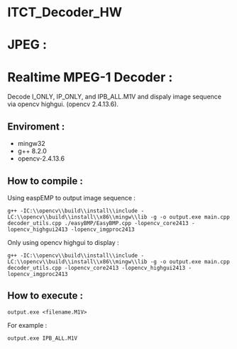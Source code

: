 # ITCT_Decoder_HW

# JPEG :

# Realtime MPEG-1 Decoder :
Decode I_ONLY, IP_ONLY, and IPB_ALL.M1V and dispaly image sequence via opencv highgui. (opencv 2.4.13.6).
## Enviroment :
- mingw32
- g++ 8.2.0
- opencv-2.4.13.6
## How to compile :
Using easpEMP to output image sequence :
```
g++ -IC:\\opencv\\build\\install\\include -LC:\\opencv\\build\\install\\x86\\mingw\\lib -g -o output.exe main.cpp decoder_utils.cpp ./easyBMP/EasyBMP.cpp -lopencv_core2413 -lopencv_highgui2413 -lopencv_imgproc2413
```
Only using opencv highgui to display :
```
g++ -IC:\\opencv\\build\\install\\include -LC:\\opencv\\build\\install\\x86\\mingw\\lib -g -o output.exe main.cpp decoder_utils.cpp -lopencv_core2413 -lopencv_highgui2413 -lopencv_imgproc2413
```
## How to execute :
```
output.exe <filename.M1V>
```
For example :
```
output.exe IPB_ALL.M1V
```
